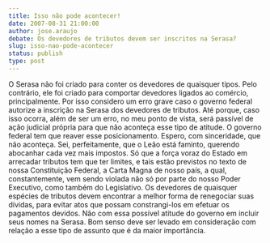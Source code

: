 ```yaml
---
title: Isso não pode acontecer!
date: 2007-08-31 21:00:00
author: jose.araujo
debate: Os devedores de tributos devem ser inscritos na Serasa?
slug: isso-nao-pode-acontecer
status: publish 
type: post
---
```


O Serasa não foi criado para conter os devedores de quaisquer tipos. Pelo contrário, ele foi criado para comportar devedores ligados ao comércio, principalmente. Por isso considero um erro grave caso o governo federal autorize a inscrição na Serasa dos devedores de tributos. Até porque, caso isso ocorra, além de ser um erro, no meu ponto de vista, será passível de ação judicial própria para que não aconteça esse tipo de atitude. O governo federal tem que reaver esse posicionamento. Espero, com sinceridade, que não aconteça. Sei, perfeitamente, que o Leão está faminto, querendo abocanhar cada vez mais impostos. Só que a força voraz do Estado em arrecadar tributos tem que ter limites, e tais estão previstos no texto de nossa Constituição Federal, a Carta Magna de nosso país, a qual, constantemente, vem sendo violada não só por parte do nosso Poder Executivo, como também do Legislativo. Os devedores de quaisquer espécies de tributos devem encontrar a melhor forma de renegociar suas dívidas, para evitar atos que possam constrangi-los em efetuar os pagamentos devidos. Não com essa possível atitude do governo em incluir seus nomes na Serasa. Bom senso deve ser levado em consideração com relação a esse tipo de assunto que é da maior importância.
